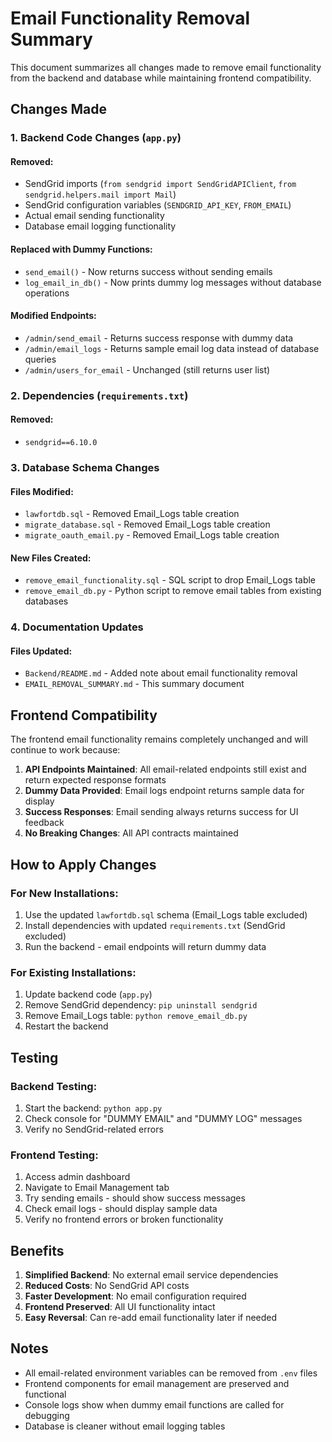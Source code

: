 # Email Functionality Removal Summary

This document summarizes all changes made to remove email functionality from the backend and database while maintaining frontend compatibility.

## Changes Made

### 1. Backend Code Changes (`app.py`)

#### Removed:
- SendGrid imports (`from sendgrid import SendGridAPIClient`, `from sendgrid.helpers.mail import Mail`)
- SendGrid configuration variables (`SENDGRID_API_KEY`, `FROM_EMAIL`)
- Actual email sending functionality
- Database email logging functionality

#### Replaced with Dummy Functions:
- `send_email()` - Now returns success without sending emails
- `log_email_in_db()` - Now prints dummy log messages without database operations

#### Modified Endpoints:
- `/admin/send_email` - Returns success response with dummy data
- `/admin/email_logs` - Returns sample email log data instead of database queries
- `/admin/users_for_email` - Unchanged (still returns user list)

### 2. Dependencies (`requirements.txt`)

#### Removed:
- `sendgrid==6.10.0`

### 3. Database Schema Changes

#### Files Modified:
- `lawfortdb.sql` - Removed Email_Logs table creation
- `migrate_database.sql` - Removed Email_Logs table creation
- `migrate_oauth_email.py` - Removed Email_Logs table creation

#### New Files Created:
- `remove_email_functionality.sql` - SQL script to drop Email_Logs table
- `remove_email_db.py` - Python script to remove email tables from existing databases

### 4. Documentation Updates

#### Files Updated:
- `Backend/README.md` - Added note about email functionality removal
- `EMAIL_REMOVAL_SUMMARY.md` - This summary document

## Frontend Compatibility

The frontend email functionality remains completely unchanged and will continue to work because:

1. **API Endpoints Maintained**: All email-related endpoints still exist and return expected response formats
2. **Dummy Data Provided**: Email logs endpoint returns sample data for display
3. **Success Responses**: Email sending always returns success for UI feedback
4. **No Breaking Changes**: All API contracts maintained

## How to Apply Changes

### For New Installations:
1. Use the updated `lawfortdb.sql` schema (Email_Logs table excluded)
2. Install dependencies with updated `requirements.txt` (SendGrid excluded)
3. Run the backend - email endpoints will return dummy data

### For Existing Installations:
1. Update backend code (`app.py`)
2. Remove SendGrid dependency: `pip uninstall sendgrid`
3. Remove Email_Logs table: `python remove_email_db.py`
4. Restart the backend

## Testing

### Backend Testing:
1. Start the backend: `python app.py`
2. Check console for "DUMMY EMAIL" and "DUMMY LOG" messages
3. Verify no SendGrid-related errors

### Frontend Testing:
1. Access admin dashboard
2. Navigate to Email Management tab
3. Try sending emails - should show success messages
4. Check email logs - should display sample data
5. Verify no frontend errors or broken functionality

## Benefits

1. **Simplified Backend**: No external email service dependencies
2. **Reduced Costs**: No SendGrid API costs
3. **Faster Development**: No email configuration required
4. **Frontend Preserved**: All UI functionality intact
5. **Easy Reversal**: Can re-add email functionality later if needed

## Notes

- All email-related environment variables can be removed from `.env` files
- Frontend components for email management are preserved and functional
- Console logs show when dummy email functions are called for debugging
- Database is cleaner without email logging tables
